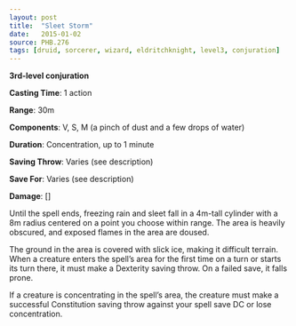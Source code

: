 ```yaml
---
layout: post
title:  "Sleet Storm"
date:   2015-01-02
source: PHB.276
tags: [druid, sorcerer, wizard, eldritchknight, level3, conjuration]
---
```


**3rd-level conjuration**

**Casting Time**: 1 action

**Range**: 30m

**Components**: V, S, M (a pinch of dust and a few drops of water)

**Duration**: Concentration, up to 1 minute

**Saving Throw**: Varies (see description)

**Save For**: Varies (see description)

**Damage**: []

Until the spell ends, freezing rain and sleet fall in a 4m-tall cylinder with a 8m radius centered on a point you choose within range. The area is heavily obscured, and exposed flames in the area are doused.

The ground in the area is covered with slick ice, making it difficult terrain. When a creature enters the spell’s area for the first time on a turn or starts its turn there, it must make a Dexterity saving throw. On a failed save, it falls prone.

If a creature is concentrating in the spell’s area, the creature must make a successful Constitution saving throw against your spell save DC or lose concentration.

